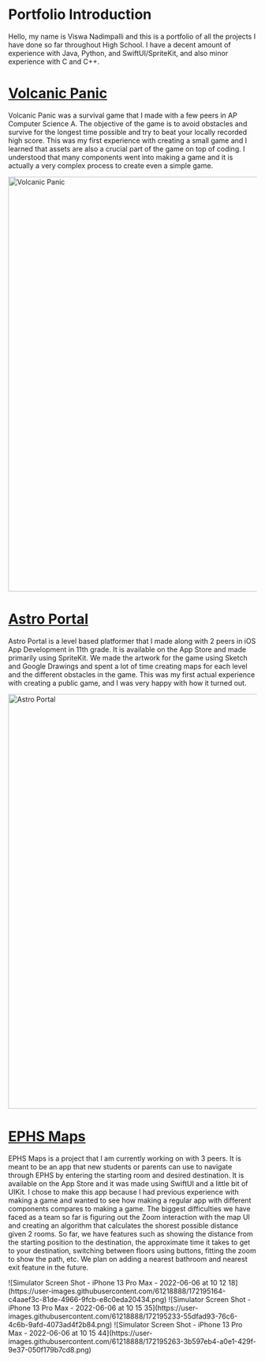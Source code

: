 # Portfolio Introduction
Hello, my name is Viswa Nadimpalli and this is a portfolio of all the projects I have done so far throughout High School. I have a decent amount of experience with Java, Python, and SwiftUI/SpriteKit, and also minor experience with C and C++.

# [Volcanic Panic](https://github.com/EPHS-Java-2020/final-post-ap-project-2020-team-idk-name)
Volcanic Panic was a survival game that I made with a few peers in AP Computer Science A. The objective of the game is to avoid obstacles and survive for the longest time possible and try to beat your locally recorded high score. This was my first experience with creating a small game and I learned that assets are also a crucial part of the game on top of coding. I understood that many components went into making a game and it is actually a very complex process to create even a simple game.

<img width="841" alt="Volcanic Panic" src="https://user-images.githubusercontent.com/61218888/162235111-7b86611d-706d-4537-8a85-6ec13b445e18.png">


# [Astro Portal](https://github.com/EPHS-iOS/Astro-Portal)
Astro Portal is a level based platformer that I made along with 2 peers in iOS App Development in 11th grade. It is available on the App Store and made primarily using SpriteKit. We made the artwork for the game using Sketch and Google Drawings and spent a lot of time creating maps for each level and the different obstacles in the game. This was my first actual experience with creating a public game, and I was very happy with how it turned out.

<img width="841" alt="Astro Portal" src="https://user-images.githubusercontent.com/61218888/162235346-48856280-57e8-4d04-8980-ed009cf8e082.png">


# [EPHS Maps](https://github.com/sarthyparty/Find-My-EP)
EPHS Maps is a project that I am currently working on with 3 peers. It is meant to be an app that new students or parents can use to navigate through EPHS by entering the starting room and desired destination. It is available on the App Store and it was made using SwiftUI and a little bit of UIKit. I chose to make this app because I had previous experience with making a game and wanted to see how making a regular app with different components compares to making a game. The biggest difficulties we have faced as a team so far is figuring out the Zoom interaction with the map UI and creating an algorithm that calculates the shorest possible distance given 2 rooms. So far, we have features such as showing the distance from the starting position to the destination, the approximate time it takes to get to your destination, switching between floors using buttons, fitting the zoom to show the path, etc. We plan on adding a nearest bathroom and nearest exit feature in the future.

<p float="left">
![Simulator Screen Shot - iPhone 13 Pro Max - 2022-06-06 at 10 12 18](https://user-images.githubusercontent.com/61218888/172195164-c4aaef3c-81de-4966-9fcb-e8c0eda20434.png)
![Simulator Screen Shot - iPhone 13 Pro Max - 2022-06-06 at 10 15 35](https://user-images.githubusercontent.com/61218888/172195233-55dfad93-76c6-4c6b-9afd-4073ad4f2b84.png)
![Simulator Screen Shot - iPhone 13 Pro Max - 2022-06-06 at 10 15 44](https://user-images.githubusercontent.com/61218888/172195263-3b597eb4-a0e1-429f-9e37-050f179b7cd8.png)
</p>
